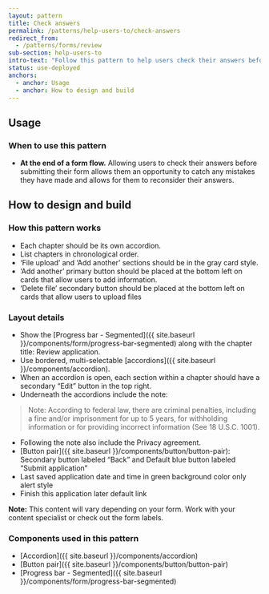 ```yaml
---
layout: pattern
title: Check answers
permalink: /patterns/help-users-to/check-answers
redirect_from:
  - /patterns/forms/review
sub-section: help-users-to
intro-text: "Follow this pattern to help users check their answers before submitting a form."
status: use-deployed
anchors:
  - anchor: Usage
  - anchor: How to design and build
---
```


## Usage

### When to use this pattern

* **At the end of a form flow.** Allowing users to check their answers before submitting their form allows them an opportunity to catch any mistakes they have made and allows for them to reconsider their answers.

## How to design and build 

### How this pattern works

- Each chapter should be its own accordion.
- List chapters in chronological order.
- ‘File upload’ and ‘Add another’ sections should be in the gray card style.
- ‘Add another’ primary button should be placed at the bottom left on cards that allow users to add information.
- ‘Delete file’ secondary button should be placed at the bottom left on cards that allow users to upload files

### Layout details

- Show the [Progress bar - Segmented]({{ site.baseurl }}/components/form/progress-bar-segmented) along with the chapter title: Review application.
- Use bordered, multi-selectable [accordions]({{ site.baseurl }}/components/accordion).
- When an accordion is open, each section within a chapter should have a secondary “Edit” button in the top right.
- Underneath the accordions include the note:
> Note: According to federal law, there are criminal penalties, including a fine and/or imprisonment for up to 5 years, for withholding information or for providing incorrect information (See 18 U.S.C. 1001).
- Following the note also include the Privacy agreement.
- [Button pair]({{ site.baseurl }}/components/button/button-pair): Secondary button labeled “Back” and Default blue button labeled “Submit application”
- Last saved application date and time in green background color only alert style
- Finish this application later default link 

**Note:** This content will vary depending on your form. Work with your content specialist or check out the form labels. 

### Components used in this pattern

* [Accordion]({{ site.baseurl }}/components/accordion)
* [Button pair]({{ site.baseurl }}/components/button/button-pair)
* [Progress bar - Segmented]({{ site.baseurl }}/components/form/progress-bar-segmented)